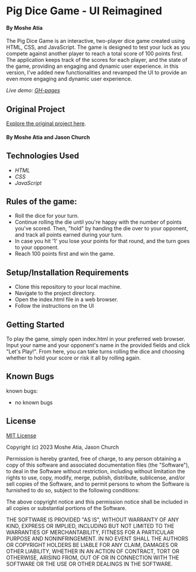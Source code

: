 # Pig Dice Game - UI Reimagined

#### By **Moshe Atia**

The Pig Dice Game is an interactive, two-player dice game created using HTML, CSS, and JavaScript. The game is designed to test your luck as you compete against another player to reach a total score of 100 points first. The application keeps track of the scores for each player, and the state of the game, providing an engaging and dynamic user experience. in this version, I've added new functionalities and revamped the UI to provide an even more engaging and dynamic user experience.

_Live demo: [GH-pages](#)_

## Original Project
[Explore the original project here](https://github.com/Object-ions/pig-dice-v2.git).
#### By **Moshe Atia and Jason Church**

## Technologies Used

* _HTML_
* _CSS_
* _JavaScript_

## Rules of the game:
* Roll the dice for your turn.
* Continue rolling the die until you're happy with the number of points you've scored. Then, "hold" by handing the die over to your opponent, and track all points earned during your turn.
* In case you hit '1' you lose your points for that round, and the turn goes to your opponent.
* Reach 100 points first and win the game.

## Setup/Installation Requirements

* Clone this repository to your local machine.
* Navigate to the project directory.
* Open the index.html file in a web browser.
* Follow the instructions on the UI

## Getting Started
To play the game, simply open index.html in your preferred web browser. Input your name and your opponent's name in the provided fields and click "Let's Play!". From here, you can take turns rolling the dice and choosing whether to hold your score or risk it all by rolling again.

## Known Bugs

known bugs:
* no known bugs

## License

[MIT License](https://choosealicense.com/licenses/mit/)

Copyright (c) 2023 Moshe Atia, Jason Church

Permission is hereby granted, free of charge, to any person obtaining a copy
of this software and associated documentation files (the "Software"), to deal
in the Software without restriction, including without limitation the rights
to use, copy, modify, merge, publish, distribute, sublicense, and/or sell
copies of the Software, and to permit persons to whom the Software is
furnished to do so, subject to the following conditions:

The above copyright notice and this permission notice shall be included in all
copies or substantial portions of the Software.

THE SOFTWARE IS PROVIDED "AS IS", WITHOUT WARRANTY OF ANY KIND, EXPRESS OR
IMPLIED, INCLUDING BUT NOT LIMITED TO THE WARRANTIES OF MERCHANTABILITY,
FITNESS FOR A PARTICULAR PURPOSE AND NONINFRINGEMENT. IN NO EVENT SHALL THE
AUTHORS OR COPYRIGHT HOLDERS BE LIABLE FOR ANY CLAIM, DAMAGES OR OTHER
LIABILITY, WHETHER IN AN ACTION OF CONTRACT, TORT OR OTHERWISE, ARISING FROM,
OUT OF OR IN CONNECTION WITH THE SOFTWARE OR THE USE OR OTHER DEALINGS IN THE
SOFTWARE.